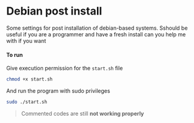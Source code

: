 # Debian post install
Some settings for post installation of debian-based systems.
Sshould be useful if you are a programmer and have a fresh install
can you help me with if you want

#### To run
Give execution permission for the ```start.sh``` file
```bash
chmod +x start.sh
```
And run the program with sudo privileges
```bash
sudo ./start.sh
```

> Commented codes are still **not working properly**
